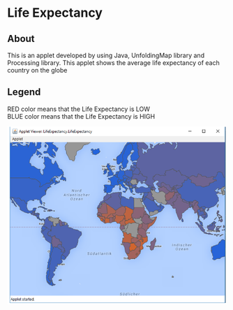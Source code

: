# Life Expectancy

## About
This is an applet developed by using Java, UnfoldingMap library and Processing library.
This applet shows the average life expectancy of each country on the globe

## Legend
RED color means that the Life Expectancy is LOW  
BLUE color means that the Life Expectancy is HIGH

![Life Expectancy Applet](https://github.com/rizwanahmed19/DataVisualisation-Java/blob/master/src/LifeExpectancy/data/lifeExpect.png "Life Expectancy")